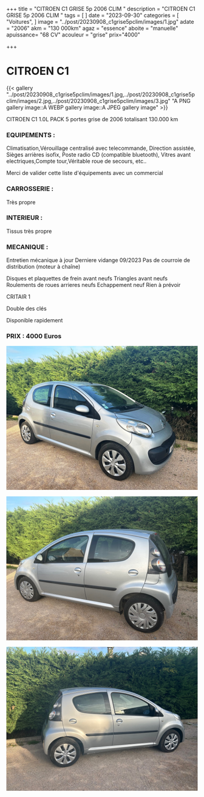 +++
title = "CITROEN C1 GRISE 5p 2006 CLIM "
description = "CITROEN C1 GRISE 5p 2006 CLIM "
tags = [
]
date = "2023-09-30"
categories = [
    "Voitures",
]
image = "../post/20230908_c1grise5pclim/images/1.jpg"
adate = "2006"
akm = "130 000km"
agaz = "essence"
aboite = "manuelle"
apuissance= "68 CV"
acouleur = "grise"
prix="4000"

+++

# CITROEN C1

{{< gallery "../post/20230908_c1grise5pclim/images/1.jpg,../post/20230908_c1grise5pclim/images/2.jpg,../post/20230908_c1grise5pclim/images/3.jpg" "A PNG gallery image::A WEBP gallery image::A JPEG gallery image" >}}


CITROEN C1 1.0L PACK 5 portes grise de 2006 totalisant 130.000 km

### EQUIPEMENTS :
Climatisation,Vérouillage centralisé avec telecommande, Direction assistée, Sièges arrières isofix, Poste radio CD (compatible bluetooth), Vitres avant electriques,Compte tour,Véritable roue de secours, etc..

Merci de valider cette liste d'équipements avec un commercial

### CARROSSERIE :
Très propre

### INTERIEUR :
Tissus  très propre

### MECANIQUE :
Entretien mécanique à jour 
Derniere vidange 09/2023
Pas de courroie de distribution (moteur à chaîne)

Disques et plaquettes de frein avant neufs
Triangles avant neufs
Roulements de roues arrieres neufs
Echappement neuf
Rien à prévoir

CRITAIR 1

Double des clés

Disponible rapidement

### PRIX : 4000 Euros


<!-- more -->


![](images/1.jpg)

![](images/2.jpg)

![](images/3.jpg)

